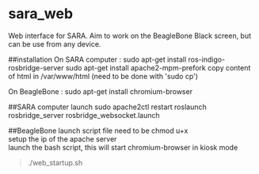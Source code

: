 # sara_web
Web interface for SARA. Aim to work on the BeagleBone Black screen, but can be use from any device.

##installation
On SARA computer :
sudo apt-get install ros-indigo-rosbridge-server
sudo apt-get install apache2-mpm-prefork
copy content of html in /var/www/html (need to be done with 'sudo cp') 

On BeagleBone :
sudo apt-get install chromium-browser

##SARA computer launch 
sudo apache2ctl restart
roslaunch rosbridge_server rosbridge_websocket.launch

##BeagleBone launch
script file need to be chmod u+x </br>
setup the ip of the apache server</br>
launch the bash script, this will start chromium-browser in kiosk mode </br>

> ./web_startup.sh
